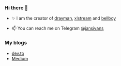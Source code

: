 ### Hi there 👋

- ✨ I am the creator of [drayman](https://github.com/Claviz/drayman), [xlstream](https://github.com/Claviz/xlstream) and [bellboy](https://github.com/Claviz/bellboy)

- 📫 You can reach me on Telegram [@jansivans](https://telegram.me/jansivans)

### My blogs

- [dev.to](https://dev.to/jansivans)
- [Medium](https://medium.com/@jansivans)
